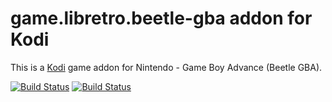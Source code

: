 # game.libretro.beetle-gba addon for Kodi

This is a [Kodi](http://kodi.tv) game addon for Nintendo - Game Boy Advance (Beetle GBA).

[![Build Status](https://travis-ci.org/kodi-game/game.libretro.beetle-gba.svg?branch=master)](https://travis-ci.org/kodi-game/game.libretro.beetle-gba)
[![Build Status](https://ci.appveyor.com/api/projects/status/github/kodi-game/game.libretro.beetle-gba?svg=true)](https://ci.appveyor.com/project/kodi-game/game-libretro-beetle-gba)

